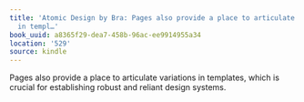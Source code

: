 ```yaml
---
title: 'Atomic Design by Bra: Pages also provide a place to articulate variations
  in templ…'
book_uuid: a8365f29-dea7-458b-96ac-ee9914955a34
location: '529'
source: kindle
---
```


Pages also provide a place to articulate variations in templates, which is crucial for establishing robust and reliant design systems.